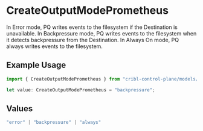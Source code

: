 # CreateOutputModePrometheus

In Error mode, PQ writes events to the filesystem if the Destination is unavailable. In Backpressure mode, PQ writes events to the filesystem when it detects backpressure from the Destination. In Always On mode, PQ always writes events to the filesystem.

## Example Usage

```typescript
import { CreateOutputModePrometheus } from "cribl-control-plane/models/operations";

let value: CreateOutputModePrometheus = "backpressure";
```

## Values

```typescript
"error" | "backpressure" | "always"
```